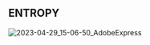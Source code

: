 ## ENTROPY

![2023-04-29_15-06-50_AdobeExpress](https://user-images.githubusercontent.com/111394123/235320257-c4d3cb5a-904b-4c68-85b7-bf5bc27fd651.gif)
